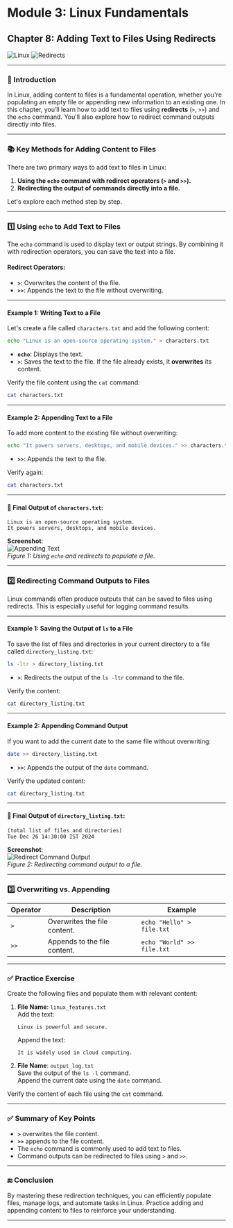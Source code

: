 # **Module 3: Linux Fundamentals**

## **Chapter 8: Adding Text to Files Using Redirects**

![Linux](https://img.shields.io/badge/Linux-Fundamentals-green) ![Redirects](https://img.shields.io/badge/File_Redirection-blue)

---

### **🔑 Introduction**
In Linux, adding content to files is a fundamental operation, whether you're populating an empty file or appending new information to an existing one. In this chapter, you’ll learn how to add text to files using **redirects** (`>`, `>>`) and the `echo` command. You'll also explore how to redirect command outputs directly into files.

---

### **📚 Key Methods for Adding Content to Files**

There are two primary ways to add text to files in Linux:

1. **Using the `echo` command with redirect operators (`>` and `>>`).**
2. **Redirecting the output of commands directly into a file.**

Let's explore each method step by step.

---

### **1️⃣ Using `echo` to Add Text to Files**

The `echo` command is used to display text or output strings. By combining it with redirection operators, you can save the text into a file.

#### **Redirect Operators**:
- **`>`**: Overwrites the content of the file.
- **`>>`**: Appends the text to the file without overwriting.

---

#### **Example 1: Writing Text to a File**

Let's create a file called `characters.txt` and add the following content:

```bash
echo "Linux is an open-source operating system." > characters.txt
```

- **`echo`**: Displays the text.
- **`>`**: Saves the text to the file. If the file already exists, it **overwrites** its content.

Verify the file content using the `cat` command:

```bash
cat characters.txt
```

---

#### **Example 2: Appending Text to a File**

To add more content to the existing file without overwriting:

```bash
echo "It powers servers, desktops, and mobile devices." >> characters.txt
```

- **`>>`**: Appends the text to the file.

Verify again:

```bash
cat characters.txt
```

---

#### **📄 Final Output of `characters.txt`:**

```plaintext
Linux is an open-source operating system.
It powers servers, desktops, and mobile devices.
```

**Screenshot**:  
![Appending Text](screenshots/08-appending-text-to-file.png)  
*Figure 1: Using `echo` and redirects to populate a file.*

---

### **2️⃣ Redirecting Command Outputs to Files**

Linux commands often produce outputs that can be saved to files using redirects. This is especially useful for logging command results.

---

#### **Example 1: Saving the Output of `ls` to a File**

To save the list of files and directories in your current directory to a file called `directory_listing.txt`:

```bash
ls -ltr > directory_listing.txt
```

- **`>`**: Redirects the output of the `ls -ltr` command to the file.

Verify the content:

```bash
cat directory_listing.txt
```

---

#### **Example 2: Appending Command Output**

If you want to add the current date to the same file without overwriting:

```bash
date >> directory_listing.txt
```

- **`>>`**: Appends the output of the `date` command.

Verify the updated content:

```bash
cat directory_listing.txt
```

---

#### **📄 Final Output of `directory_listing.txt`:**

```plaintext
(total list of files and directories)
Tue Dec 26 14:30:00 IST 2024
```

**Screenshot**:  
![Redirect Command Output](screenshots/08-command-output-to-file.png)  
*Figure 2: Redirecting command output to a file.*

---

### **3️⃣ Overwriting vs. Appending**

| Operator | Description                      | Example                                 |
|----------|----------------------------------|-----------------------------------------|
| `>`      | Overwrites the file content.     | `echo "Hello" > file.txt`               |
| `>>`     | Appends to the file content.     | `echo "World" >> file.txt`              |

---

### **✅ Practice Exercise**

Create the following files and populate them with relevant content:

1. **File Name**: `linux_features.txt`  
   Add the text:  
   ```plaintext
   Linux is powerful and secure.
   ```
   Append the text:  
   ```plaintext
   It is widely used in cloud computing.
   ```

2. **File Name**: `output_log.txt`  
   Save the output of the `ls -l` command.  
   Append the current date using the `date` command.

Verify the content of each file using the `cat` command.

---

### **✅ Summary of Key Points**

- **`>`** overwrites the file content.
- **`>>`** appends to the file content.
- The `echo` command is commonly used to add text to files.
- Command outputs can be redirected to files using `>` and `>>`.

---

### **🔚 Conclusion**

By mastering these redirection techniques, you can efficiently populate files, manage logs, and automate tasks in Linux. Practice adding and appending content to files to reinforce your understanding.

---
